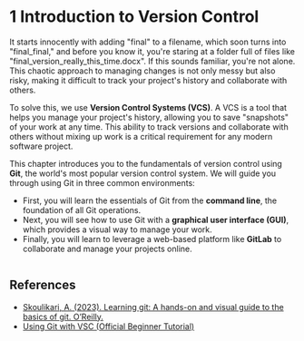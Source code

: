 # 1 Introduction to Version Control

It starts innocently with adding "final" to a filename, which soon turns into "final_final," and before you know it, you're staring at a folder full of files like "final_version_really_this_time.docx". If this sounds familiar, you're not alone. This chaotic approach to managing changes is not only messy but also risky, making it difficult to track your project's history and collaborate with others.

To solve this, we use **Version Control Systems (VCS)**. A VCS is a tool that helps you manage your project's history, allowing you to save "snapshots" of your work at any time. This ability to track versions and collaborate with others without mixing up work is a critical requirement for any modern software project.

This chapter introduces you to the fundamentals of version control using **Git**, the world's most popular version control system. We will guide you through using Git in three common environments:

* First, you will learn the essentials of Git from the **command line**, the foundation of all Git operations.
* Next, you will see how to use Git with a **graphical user interface (GUI)**, which provides a visual way to manage your work.
* Finally, you will learn to leverage a web-based platform like **GitLab** to collaborate and manage your projects online.

```{tableofcontents}
```

## References
- [Skoulikari, A. (2023). Learning git: A hands-on and visual guide to the basics of git. O’Reilly.](https://www.oreilly.com/library/view/learning-git/9781098133900/)
- [Using Git with VSC (Official Beginner Tutorial)](https://www.youtube.com/watch?v=i_23KUAEtUM)